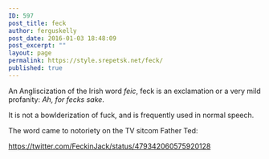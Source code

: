 ```yaml
---
ID: 597
post_title: feck
author: ferguskelly
post_date: 2016-01-03 18:48:09
post_excerpt: ""
layout: page
permalink: https://style.srepetsk.net/feck/
published: true
---
```

An Angliscization of the Irish word <em>feic</em>, feck is an exclamation or a very mild profanity: <em>Ah, for fecks sake</em>.

It is not a bowlderization of fuck, and is frequently used in normal speech.

The word came to notoriety on the TV sitcom Father Ted:

https://twitter.com/FeckinJack/status/479342060575920128